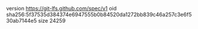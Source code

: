 version https://git-lfs.github.com/spec/v1
oid sha256:5f37535d384374e6947555b0b84520da1272bb839c46a257c3e6f530ab7144e5
size 24259

